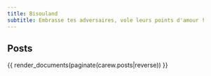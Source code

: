 ```yaml
---
title: Bisouland
subtitle: Embrasse tes adversaires, vole leurs points d'amour !
---
```


## Posts

{{ render_documents(paginate(carew.posts|reverse)) }}
